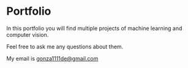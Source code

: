 # Portfolio

In this portfolio you will find multiple projects of machine learning and computer vision.

Feel free to ask me any questions about them.

My email is gonza1111de@gmail.com
